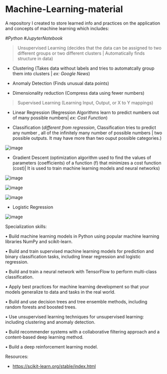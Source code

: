 # Machine-Learning-material

A repository I created to store learned info and practices on the application and concepts of machine learning which includes:

*#Python #JupyterNotebook*

> Unsupervised Learning (decides that the data can be assigned to two different groups or two different clusters | Automatically finds structure in data)

 - Clustering (Takes data without labels and tries to automatcally group them into clusters | *ex: Google News*)
 
 - Anomaly Detection (Finds unusual data points)
 
 - Dimensionality reduction (Compress data using fewer numbers)

> Supervised Learning (Learning Input, Output, or X to Y mappings)

 - Linear Regression (Regression Algorithms learn to predict numbers out of many possible numbers| *ex: Cost Function*)
 
 - Classification (*different from regression*, Classification tries to predict any number , all of the infinitely many number of possible numbers | two possible outputs. It may have more than two ouput possible categories.)
 
 
 ![image](https://user-images.githubusercontent.com/106922826/209678724-8587a9ba-a6ee-41ec-bbf0-10c66764be05.png)

 
 - Gradient Descent (optimization algorithm used to find the values of parameters (coefficients) of a function (f) that minimizes a cost function (cost)| It is used to train machine learning models and neural networks)

![image](https://user-images.githubusercontent.com/106922826/209475799-ed75ff5b-0fa5-4b35-9c77-f357de883e88.png)






![image](https://user-images.githubusercontent.com/106922826/209559681-371a78c8-24f7-4dfc-8650-04cb9e7494ae.png)





![image](https://user-images.githubusercontent.com/106922826/209561231-f2cdac0e-30ed-4efa-8c16-e7e8cc409eec.png)


- Logistic Regression

![image](https://user-images.githubusercontent.com/106922826/209684040-c19a9c13-cf2a-40ce-836f-328be7787327.png)


Specialization skills: 

• Build machine learning models in Python using popular machine learning libraries NumPy and scikit-learn.

• Build and train supervised machine learning models for prediction and binary classification tasks, including linear regression and logistic regression.

• Build and train a neural network with TensorFlow to perform multi-class classification.

• Apply best practices for machine learning development so that your models generalize to data and tasks in the real world.

• Build and use decision trees and tree ensemble methods, including random forests and boosted trees.

• Use unsupervised learning techniques for unsupervised learning: including clustering and anomaly detection.

• Build recommender systems with a collaborative filtering approach and a content-based deep learning method.

• Build a deep reinforcement learning model.

Resources:

- https://scikit-learn.org/stable/index.html
